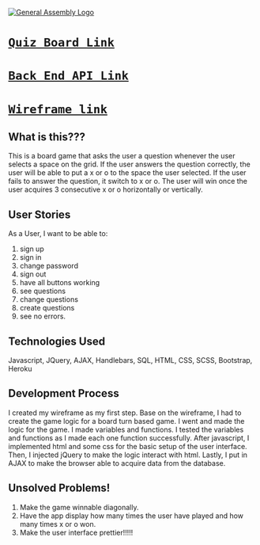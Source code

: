 [![General Assembly Logo](https://camo.githubusercontent.com/1a91b05b8f4d44b5bbfb83abac2b0996d8e26c92/687474703a2f2f692e696d6775722e636f6d2f6b6538555354712e706e67)](https://generalassemb.ly/education/web-development-immersive)

# [`Quiz Board Link`](https://sinyru.github.io/Quiz_Board_Browser/)
# [`Back End API Link`](https://github.com/sinyru/Quiz_Board_API)
# [`Wireframe link`](http://imgur.com/a/ljdK5)

## What is this???

This is a board game that asks the user a question whenever the user selects a space on the grid. If the user answers the question correctly, the user will be able to put a x or o to the space the user selected. If the user fails to answer the question, it switch to x or o. The user will win once the user acquires 3 consecutive x or o horizontally or vertically.

## User Stories

As a User, I want to be able to:

1.  sign up
1.  sign in
1.  change password
1.  sign out
1.  have all buttons working
1.  see questions
1.  change questions
1.  create questions
1.  see no errors.

## Technologies Used

Javascript, JQuery, AJAX, Handlebars, SQL, HTML, CSS, SCSS, Bootstrap, Heroku

## Development Process

I created my wireframe as my first step. Base on the wireframe, I had to create the game logic for a board turn based game. I went and made the logic for the game. I made variables and functions. I tested the variables and functions as I made each one function successfully. After javascript, I implemented html and some css for the basic setup of the user interface. Then, I injected jQuery to make the logic interact with html. Lastly, I put in AJAX to make the browser able to acquire data from the database.

## Unsolved Problems!

1.  Make the game winnable diagonally.
1.  Have the app display how many times the user have played and how many times x or o won.
1.  Make the user interface prettier!!!!!
